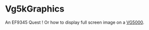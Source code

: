 # Vg5kGraphics
An EF9345 Quest !
Or how to display full screen image on a [VG5000](https://en.wikipedia.org/wiki/Philips_VG5000).
